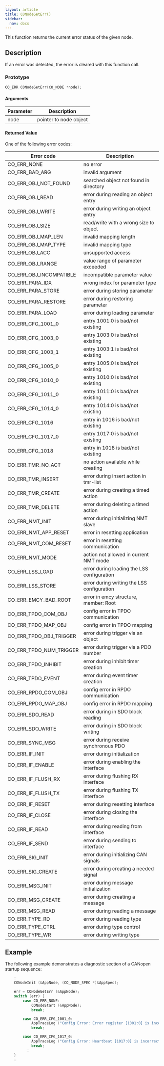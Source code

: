 ```yaml
---
layout: article
title: CONodeGetErr()
sidebar:
  nav: docs
---
```


This function returns the current error status of the given node.

<!--more-->

## Description

If an error was detected, the error is cleared with this function call.

### Prototype

```c
CO_ERR CONodeGetErr(CO_NODE *node);
```

#### Arguments

| Parameter | Description |
| --- | --- |
| node | pointer to node object |

#### Returned Value

One of the following error codes:

| Error code | Description |
| --- | --- |
| CO_ERR_NONE | no error |
| CO_ERR_BAD_ARG | invalid argument |
| CO_ERR_OBJ_NOT_FOUND | searched object not found in directory |
| CO_ERR_OBJ_READ | error during reading an object entry |
| CO_ERR_OBJ_WRITE | error during writing an object entry |
| CO_ERR_OBJ_SIZE | read/write with a wrong size to object |
| CO_ERR_OBJ_MAP_LEN | invalid mapping length |
| CO_ERR_OBJ_MAP_TYPE | invalid mapping type |
| CO_ERR_OBJ_ACC | unsupported access |
| CO_ERR_OBJ_RANGE | value range of parameter exceeded |
| CO_ERR_OBJ_INCOMPATIBLE | incompatible parameter value  |
| CO_ERR_PARA_IDX | wrong index for parameter type |
| CO_ERR_PARA_STORE | error during storing parameter |
| CO_ERR_PARA_RESTORE | error during restoring parameter |
| CO_ERR_PARA_LOAD | error during loading parameter |
| CO_ERR_CFG_1001_0 | entry 1001:0 is bad/not existing |
| CO_ERR_CFG_1003_0 | entry 1003:0 is bad/not existing |
| CO_ERR_CFG_1003_1 | entry 1003:1 is bad/not existing |
| CO_ERR_CFG_1005_0 | entry 1005:0 is bad/not existing |
| CO_ERR_CFG_1010_0 | entry 1010:0 is bad/not existing |
| CO_ERR_CFG_1011_0 | entry 1011:0 is bad/not existing |
| CO_ERR_CFG_1014_0 | entry 1014:0 is bad/not existing |
| CO_ERR_CFG_1016 | entry in 1016 is bad/not existing |
| CO_ERR_CFG_1017_0 | entry 1017:0 is bad/not existing |
| CO_ERR_CFG_1018 | entry in 1018 is bad/not existing |
| CO_ERR_TMR_NO_ACT | no action available while creating |
| CO_ERR_TMR_INSERT | error during insert action in tmr-list |
| CO_ERR_TMR_CREATE | error during creating a timed action |
| CO_ERR_TMR_DELETE | error during deleting a timed action |
| CO_ERR_NMT_INIT | error during initializing NMT slave |
| CO_ERR_NMT_APP_RESET | error in resetting application |
| CO_ERR_NMT_COM_RESET | error in resetting communication |
| CO_ERR_NMT_MODE | action not allowed in current NMT mode |
| CO_ERR_LSS_LOAD | error during loading the LSS configuration |
| CO_ERR_LSS_STORE | error during writing the LSS configuration |
| CO_ERR_EMCY_BAD_ROOT | error in emcy structure, member: Root |
| CO_ERR_TPDO_COM_OBJ | config error in TPDO communication |
| CO_ERR_TPDO_MAP_OBJ | config error in TPDO mapping |
| CO_ERR_TPDO_OBJ_TRIGGER | error during trigger via an object |
| CO_ERR_TPDO_NUM_TRIGGER | error during trigger via a PDO number |
| CO_ERR_TPDO_INHIBIT | error during inhibit timer creation |
| CO_ERR_TPDO_EVENT | error during event timer creation |
| CO_ERR_RPDO_COM_OBJ | config error in RPDO communication |
| CO_ERR_RPDO_MAP_OBJ | config error in RPDO mapping |
| CO_ERR_SDO_READ | error during in SDO block reading |
| CO_ERR_SDO_WRITE | error during in SDO block writing |
| CO_ERR_SYNC_MSG | error during receive synchronous PDO |
| CO_ERR_IF_INIT | error during initialization |
| CO_ERR_IF_ENABLE | error during enabling the interface |
| CO_ERR_IF_FLUSH_RX | error during flushing RX interface |
| CO_ERR_IF_FLUSH_TX | error during flushing TX interface |
| CO_ERR_IF_RESET | error during resetting interface |
| CO_ERR_IF_CLOSE | error during closing the interface |
| CO_ERR_IF_READ | error during reading from interface |
| CO_ERR_IF_SEND | error during sending to interface |
| CO_ERR_SIG_INIT | error during initializing CAN signals |
| CO_ERR_SIG_CREATE | error during creating a needed signal |
| CO_ERR_MSG_INIT | error during message initialization |
| CO_ERR_MSG_CREATE | error during creating a message |
| CO_ERR_MSG_READ | error during reading a message |
| CO_ERR_TYPE_RD | error during reading type |
| CO_ERR_TYPE_CTRL | error during type control |
| CO_ERR_TYPE_WR | error during writing type |

## Example

The following example demonstrates a diagnostic section of a CANopen startup sequence:

```c
    :
    CONodeInit (&AppNode, (CO_NODE_SPEC *)&AppSpec);

    err = CONodeGetErr (&AppNode);
    switch (err) {
        case CO_ERR_NONE:
            CONodeStart (&AppNode);
            break;

        case CO_ERR_CFG_1001_0:
            AppTraceLog ("Config Error: Error register [1001:0] is incorrect.");
            break;

        case CO_ERR_CFG_1017_0:
            AppTraceLog ("Config Error: Heartbeat [1017:0] is incorrect.");
            break;
          :
    }
    :
```
